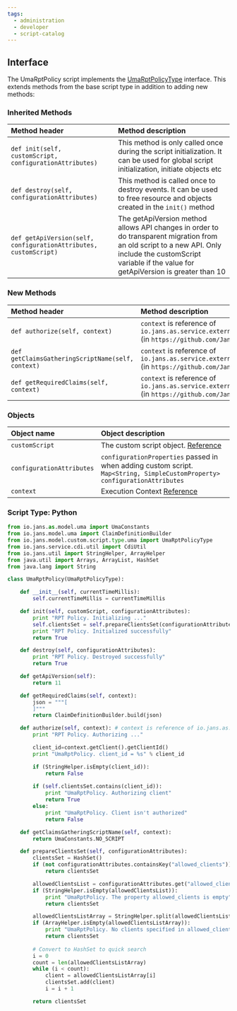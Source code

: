 ```yaml
---
tags:
  - administration
  - developer
  - script-catalog
---
```


## Interface
The UmaRptPolicy script implements the [UmaRptPolicyType](https://github.com/JanssenProject/jans/blob/main/jans-core/script/src/main/java/io/jans/model/custom/script/type/uma/UmaRptPolicyType.java) interface. This extends methods from the base script type in addition to adding new methods:

### Inherited Methods

| Method header | Method description |
|:-----|:------|
| `def init(self, customScript, configurationAttributes)` | This method is only called once during the script initialization. It can be used for global script initialization, initiate objects etc |
| `def destroy(self, configurationAttributes)` | This method is called once to destroy events. It can be used to free resource and objects created in the `init()` method |
| `def getApiVersion(self, configurationAttributes, customScript)` | The getApiVersion method allows API changes in order to do transparent migration from an old script to a new API. Only include the customScript variable if the value for getApiVersion is greater than 10 |

### New Methods

| Method header | Method description |
|:-----|:------|
| `def authorize(self, context)` | `context` is reference of `io.jans.as.service.external.context.ExternalUmaRptClaimsContext` (in `https://github.com/JanssenFederation/oxauth` project, )|
| `def getClaimsGatheringScriptName(self, context)` | `context` is reference of `io.jans.as.service.external.context.ExternalUmaRptClaimsContext` (in `https://github.com/JanssenFederation/oxauth` project, )|
| `def getRequiredClaims(self, context)` | `context` is reference of `io.jans.as.service.external.context.ExternalUmaRptClaimsContext` (in `https://github.com/JanssenFederation/oxauth` project, )|

### Objects
| Object name | Object description |
|:-----|:------|
|`customScript`| The custom script object. [Reference](https://github.com/JanssenProject/jans/blob/main/jans-core/script/src/main/java/io/jans/model/custom/script/model/CustomScript.java) |
|`configurationAttributes`| `configurationProperties` passed in when adding custom script. `Map<String, SimpleCustomProperty> configurationAttributes` |
|`context`| Execution Context [Reference](https://github.com/JanssenProject/jans/blob/main/jans-auth-server/server/src/main/java/io/jans/as/server/model/common/ExecutionContext.java) |

### Script Type: Python

```python
from io.jans.as.model.uma import UmaConstants
from io.jans.model.uma import ClaimDefinitionBuilder
from io.jans.model.custom.script.type.uma import UmaRptPolicyType
from io.jans.service.cdi.util import CdiUtil
from io.jans.util import StringHelper, ArrayHelper
from java.util import Arrays, ArrayList, HashSet
from java.lang import String

class UmaRptPolicy(UmaRptPolicyType):

    def __init__(self, currentTimeMillis):
        self.currentTimeMillis = currentTimeMillis

    def init(self, customScript, configurationAttributes):
        print "RPT Policy. Initializing ..."
        self.clientsSet = self.prepareClientsSet(configurationAttributes)
        print "RPT Policy. Initialized successfully"
        return True

    def destroy(self, configurationAttributes):
        print "RPT Policy. Destroyed successfully"
        return True

    def getApiVersion(self):
        return 11

    def getRequiredClaims(self, context):
        json = """[
        ]"""
        return ClaimDefinitionBuilder.build(json)

    def authorize(self, context): # context is reference of io.jans.as.uma.authorization.UmaAuthorizationContext
        print "RPT Policy. Authorizing ..."

        client_id=context.getClient().getClientId()
        print "UmaRptPolicy. client_id = %s" % client_id

        if (StringHelper.isEmpty(client_id)):
            return False
     
        if (self.clientsSet.contains(client_id)):
            print "UmaRptPolicy. Authorizing client"
            return True
        else:
            print "UmaRptPolicy. Client isn't authorized"
            return False

    def getClaimsGatheringScriptName(self, context):
        return UmaConstants.NO_SCRIPT

    def prepareClientsSet(self, configurationAttributes):
        clientsSet = HashSet()
        if (not configurationAttributes.containsKey("allowed_clients")):
            return clientsSet

        allowedClientsList = configurationAttributes.get("allowed_clients").getValue2()
        if (StringHelper.isEmpty(allowedClientsList)):
            print "UmaRptPolicy. The property allowed_clients is empty"
            return clientsSet    

        allowedClientsListArray = StringHelper.split(allowedClientsList, ",")
        if (ArrayHelper.isEmpty(allowedClientsListArray)):
            print "UmaRptPolicy. No clients specified in allowed_clients property"
            return clientsSet
        
        # Convert to HashSet to quick search
        i = 0
        count = len(allowedClientsListArray)
        while (i < count):
            client = allowedClientsListArray[i]
            clientsSet.add(client)
            i = i + 1

        return clientsSet

```











